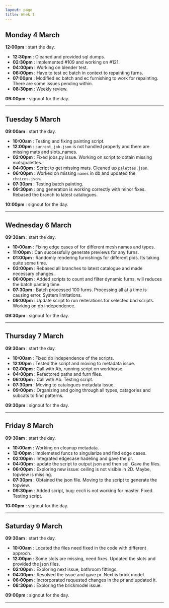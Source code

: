 ```yaml
---
layout: page
title: Week 1
---
```



## Monday 4 March

**12:00pm** : start the day.

- **12:30pm** : Cleaned and provided sql dumps.
- **02:30pm** : Implemented #109 and working on #121.
- **04:00pm** : Working on blender test.
- **06:00pm** : Have to test ec batch in context to repainting furns.
- **07:00pm** : Modified ec batch and ec furnishing to work for repainting. There are some issues pending within.
- **08:30pm** : Weekly review.

**09:00pm** : signout for the day.

---

## Tuesday 5 March

**09:00am** : start the day.

- **10:00am** : Testing and fixing painting script.
- **12:00pm** : `current_job.json` is not handled properly and there are missing mats and slots_names.
- **02:00pm** : Fixed jobs.py issue. Working on script to obtain missing mats/palettes.
- **04:00pm** : Script to get missing mats. Cleaned up `palettes.json`.
- **06:00pm** : Worked on missing `names` in db and updated the `choices.json`.
- **07:30pm** : Testing batch painting.
- **09:30pm** : png generation is working correctly with minor fixes. Rebased the branch to latest catalogues.

**10:00pm** : signout for the day.

---

## Wednesday 6 March

**09:30am** : start the day.

- **10:00am** : Fixing edge cases of for different mesh names and types.
- **11:00pm** : Can successfully generate previews for any furns.
- **01:00pm** : Randomly rendering furnishings for different pids. Its taking quite some time.
- **03:00pm** : Rebased all branches to latest catalogue and made necessary changes.
- **06:00pm** : Added scripts to count and filter dynamic furns, will reduces the batch panting time.
- **07:30pm** : Batch processed 100 furns. Processing all at a time is causing error. System limitations.
- **09:00pm** : Update script to run reiterations for selected bad scripts. Working on db independence.

**09:30pm** : signout for the day.

---

## Thursday 7 March

**09:30am** : start the day.

- **10:00am** : Fixed db independence of the scripts.
- **12:00pm** : Tested the script and moving to metadata issue.
- **02:00pm** : Call with Ab, running script on workhorse.
- **04:00pm** : Refactored paths and furn files.
- **06:00pm** : Call with Ab. Testing script.
- **07:30pm** : Moving to catalogues metadata issue.
- **09:00pm** : Organizing and going through all types, catagories and subcats to find patterns.

**09:30pm** : signout for the day.

---

## Friday 8 March

**09:30am** : start the day.

- **10:00am** : Working on cleanup metadata.
- **12:00pm** : Implemeted funcs to singularize and find edge cases.
- **02:00pm** : Integrated edgecase hadeling and gave the pr.
- **04:00pm** : update the script to output json and then sql. Gave the files.
- **06:00pm** : Exploring new issue: ceiling is not visible in 2D. Maybe, topview is missing.
- **07:30pm** : Obtained the json file. Moving to the script to generate the topview.
- **09:30pm** : Added script, bug: eccli is not working for master. Fixed. Testing script.

**10:00pm** : signout for the day.

---

## Saturday 9 March

**09:30am** : start the day.

- **10:00am** : Located the files need fixed in the code with different approch.
- **12:00pm** : Some slots are missing, need fixes. Updated the slots and provided the json files.
- **02:00pm** : Exploring next issue, bathroom fittings.
- **04:00pm** : Resolved the issue and gave pr. Next is brick model.
- **06:00pm** : Incrorporated requested changes in the pr and updated it.
- **08:30pm** : Exploring the brickmodel issue.

**09:00pm** : signout for the day.

---
